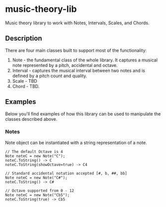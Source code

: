 # music-theory-lib
Music theory library to work with Notes, Intervals, Scales, and Chords. 

## Description
There are four main classes built to support most of the functionality:
1. Note - the fundamental class of the whole library. It captures a musical note represented by a pitch, accidental and octave.
2. Interval - captures the musical interval between two notes and is defined by a pitch count and quality.
3. Scale - TBD
4. Chord - TBD.

## Examples
Below you'll find examples of how this library can be used to manipulate the classes described above.

### Notes
Note object can be instantiated with a string representation of a note. 
```
// The default Octave is 4
Note noteC = new Note("C");
noteC.ToString() -> C
noteC.ToString(showOctave=true) -> C4

// Standard accidental notation accepted [#, b, ##, bb]
Note noteC = new Note("C#");
noteC.ToString() -> C#

// Octave supported from 0 - 12
Note noteC = new Note("Cb5");
noteC.ToString(true) -> Cb5
```
